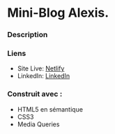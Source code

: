 # Mini-Blog Alexis.

### Description



### Liens

- Site Live: [Netlify](https://glistening-wisp-cd7ba2.netlify.app/)
- LinkedIn: [LinkedIn](https://www.linkedin.com/in/alexispayen/)

### Construit avec :

- HTML5 en sémantique
- CSS3
- Media Queries
